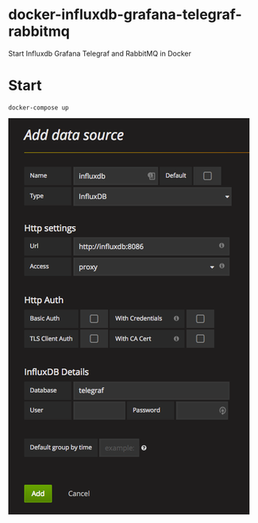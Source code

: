# docker-influxdb-grafana-telegraf-rabbitmq
Start Influxdb Grafana Telegraf and RabbitMQ in Docker

# Start

```
docker-compose up
```

![Screen%20Shot%202017-04-10%20at%2014.28.34.png](Screen%20Shot%202017-04-10%20at%2014.28.34.png)


